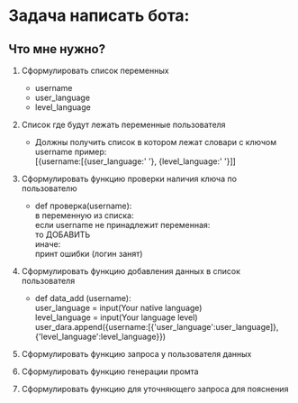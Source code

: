 # Задача написать бота:

## Что мне нужно?

1. Сформулировать список переменных
   * username 
   * user_language
   * level_language  


2. Список где будут лежать переменные пользователя
    * Должны получить список в котором лежат словари с ключом username пример:  
    [{username:[{user_language:' '}, {level_language:' '}]]


3. Сформулировать функцию проверки наличия ключа по пользователю
    * def проверка(username):  
    в переменную из списка:  
    если username не принадлежит переменная:  
    то ДОБАВИТЬ  
    иначе:  
    принт ошибки (логин занят)
4. Сформулировать функцию добавления данных в список пользователя
   * def data_add (username):  
   user_language = input(Your native language)  
   level_language = input(Your language level)  
   user_dara.append({username:[{'user_language':user_language]},  
   {'level_language':level_language}})
5. Сформулировать функцию запроса у пользователя данных
6. Сформулировать функцию генерации промта
7. Сформулировать функцию для уточняющего запроса для пояснения
